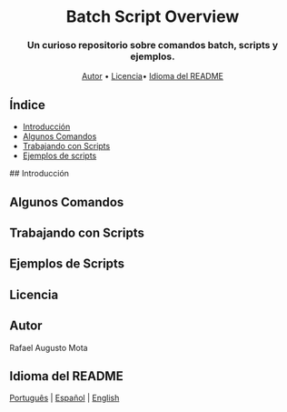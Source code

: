 <h1 align="center">Batch Script Overview</h1>

<h3 align="center">Un curioso repositorio sobre comandos batch, scripts y ejemplos.</h3>

<p align="center" >
<a href="#autor">Autor</a> •
<a href="#licencia">Licencia</a>•
<a href="#idioma-del-readme">Idioma del README</a></p>

## Índice
<ul>
<li><a href="introduction">Introducción</a></li>
<li><a href="commands">Algunos Comandos</a></li>
<li><a href="scripts">Trabajando con Scripts</a></li>
<li><a href="scripts-examples">Ejemplos de scripts</a></li>
</ul>
## Introducción


## Algunos Comandos


## Trabajando con Scripts


## Ejemplos de Scripts


## Licencia


## Autor

Rafael Augusto Mota

## Idioma del README

[Português](./README-pt-br.md) | [Español](README-es.md) | [English](README-en.md) 

